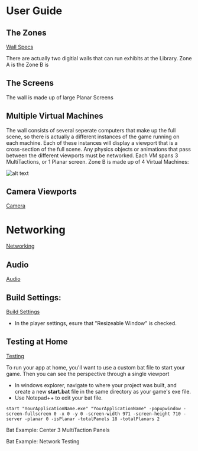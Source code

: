 # User Guide

## The Zones

[Wall Specs](https://github.com/haleyrequa/UnityWallPackage/blob/main/Documentation/WallSpecs.MD)

There are actually two digitial walls that can run exhibits at the Library. Zone A is the 
Zone B is 

## The Screens

The wall is made up of large Planar Screens

## Multiple Virtual Machines
The wall consists of several seperate computers that make up the full scene, so there is actually a different instances of the game running on each machine. Each of these instances will display a viewport that is a cross-section of the full scene. Any physics objects or animations that pass between the different viewports must be networked.
Each VM spans 3 MultiTactions, or 1 Planar screen. 
Zone B is made up of 4 Virtual Machines:

![alt text](https://github.com/haleyrequa/UnityWallPackage/blob/main/Documentation/Images/VirtualMachines.PNG?raw=true)

## Camera Viewports

[Camera](https://github.com/haleyrequa/UnityWallPackage/blob/main/Documentation/Camera.MD)

# Networking

[Networking](https://github.com/haleyrequa/UnityWallPackage/blob/main/Documentation/Networking.MD)

## Audio

[Audio](https://github.com/haleyrequa/UnityWallPackage/blob/main/Documentation/Audio.MD)

## Build Settings: 

[Build Settings](https://github.com/haleyrequa/UnityWallPackage/blob/main/Documentation/BuildSettings.MD)
- In the player settings, esure that "Resizeable Window" is checked.

## Testing at Home

[Testing](https://github.com/haleyrequa/UnityWallPackage/blob/main/Documentation/Testing.MD)

To run your app at home, you'll want to use a custom bat file to start your game. Then you can see the perspective through a single viewport

- In windows explorer, navigate to where your project was built, and create a new **start.bat** file in the same directory as your game's exe file.
- Use Notepad++ to edit your bat file.

```
start "YourApplicationName.exe" "YourApplicationName" -popupwindow -screen-fullscreen 0 -x 0 -y 0 -screen-width 971 -screen-height 710 -server -planar 0 -isPlanar -totalPanels 18 -totalPlanars 2
```

Bat Example: Center 3 MultiTaction Panels

Bat Example: Network Testing 
